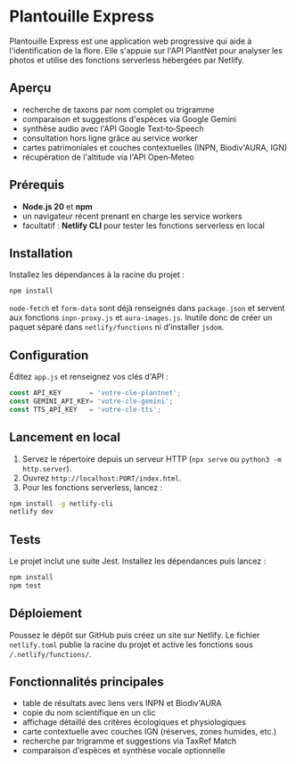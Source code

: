 # Plantouille Express

Plantouille Express est une application web progressive qui aide à l'identification de la flore. Elle s'appuie sur l'API PlantNet pour analyser les photos et utilise des fonctions serverless hébergées par Netlify.

## Aperçu

- recherche de taxons par nom complet ou trigramme
- comparaison et suggestions d'espèces via Google Gemini
- synthèse audio avec l'API Google Text‑to‑Speech
- consultation hors ligne grâce au service worker
- cartes patrimoniales et couches contextuelles (INPN, Biodiv'AURA, IGN)
- récupération de l'altitude via l'API Open‑Meteo

## Prérequis

 - **Node.js 20** et **npm**
- un navigateur récent prenant en charge les service workers
- facultatif : **Netlify CLI** pour tester les fonctions serverless en local

## Installation

Installez les dépendances à la racine du projet :

```bash
npm install
```

`node-fetch` et `form-data` sont déjà renseignés dans `package.json` et
servent aux fonctions `inpn-proxy.js` et `aura-images.js`. Inutile donc de
créer un paquet séparé dans `netlify/functions` ni d'installer `jsdom`.

## Configuration

Éditez `app.js` et renseignez vos clés d'API :

```javascript
const API_KEY       = 'votre-cle-plantnet';
const GEMINI_API_KEY= 'votre-cle-gemini';
const TTS_API_KEY   = 'votre-cle-tts';
```

## Lancement en local

1. Servez le répertoire depuis un serveur HTTP (`npx serve` ou `python3 -m http.server`).
2. Ouvrez `http://localhost:PORT/index.html`.
3. Pour les fonctions serverless, lancez :

```bash
npm install -g netlify-cli
netlify dev
```

## Tests

Le projet inclut une suite Jest. Installez les dépendances puis lancez :

```bash
npm install
npm test
```

## Déploiement

Poussez le dépôt sur GitHub puis créez un site sur Netlify. Le fichier `netlify.toml` publie la racine du projet et active les fonctions sous `/.netlify/functions/`.

## Fonctionnalités principales

- table de résultats avec liens vers INPN et Biodiv'AURA
- copie du nom scientifique en un clic
- affichage détaillé des critères écologiques et physiologiques
- carte contextuelle avec couches IGN (réserves, zones humides, etc.)
- recherche par trigramme et suggestions via TaxRef Match
- comparaison d'espèces et synthèse vocale optionnelle


